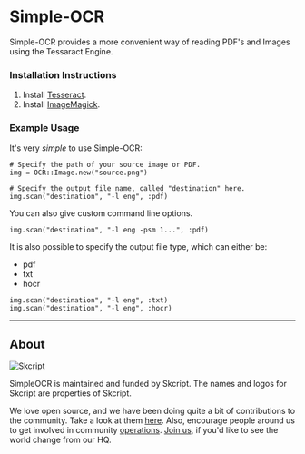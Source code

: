 # Simple-OCR
Simple-OCR provides a more convenient way of reading PDF's and Images using the Tessaract Engine.

<h3>Installation Instructions</h3>

1. Install [Tesseract](https://code.google.com/p/tesseract-ocr/).
2. Install [ImageMagick](http://www.imagemagick.org/script/index.php).

<h3>Example Usage</h3>

It's very _simple_ to use Simple-OCR:

```
# Specify the path of your source image or PDF.
img = OCR::Image.new("source.png")

# Specify the output file name, called "destination" here.
img.scan("destination", "-l eng", :pdf)
```

You can also give custom command line options.
```
img.scan("destination", "-l eng -psm 1...", :pdf)
```

It is also possible to specify the output file type, which can either be:
- pdf
- txt
- hocr

```
img.scan("destination", "-l eng", :txt)
img.scan("destination", "-l eng", :hocr)
```

***

## About

![Skcript](http://www.skcript.com/static/skcript_norm.png)

SimpleOCR is maintained and funded by Skcript. The names and logos for Skcript are properties of Skcript.

We love open source, and we have been doing quite a bit of contributions to the community. Take a look at them [here][skcriptoss]. Also, encourage people around us to get involved in community [operations][community]. [Join us][hiring], if you'd like to see the world change from our HQ.

[skcriptoss]: http://skcript.github.io/
[community]: http://www.skcript.com/community?utm_source=github
[hiring]: http://www.skcript.com/careers?utm_source=github
